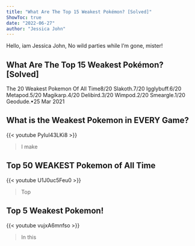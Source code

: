 ```yaml
---
title: "What Are The Top 15 Weakest Pokémon? [Solved]"
ShowToc: true 
date: "2022-06-27"
author: "Jessica John" 
---
```


Hello, iam Jessica John, No wild parties while I’m gone, mister!
## What Are The Top 15 Weakest Pokémon? [Solved]
 The 20 Weakest Pokemon Of All Time8/20 Slakoth.7/20 Igglybuff.6/20 Metapod.5/20 Magikarp.4/20 Delibird.3/20 Wimpod.2/20 Smeargle.1/20 Geodude.•25 Mar 2021

## What is the Weakest Pokemon in EVERY Game?
{{< youtube PyIuI43LKi8 >}}
>I make 

## Top 50 WEAKEST Pokemon of All Time
{{< youtube U1J0uc5Feu0 >}}
>Top

## Top 5 Weakest Pokemon!
{{< youtube vujxA6mnfso >}}
>In this 

